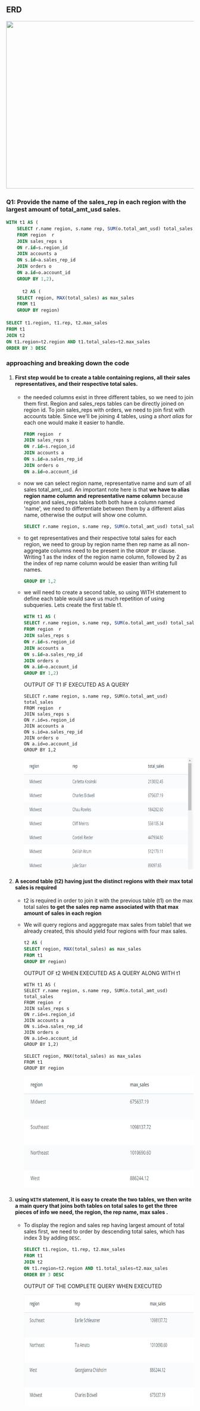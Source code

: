 ## ERD 
<img src=https://video.udacity-data.com/topher/2017/November/5a0e27ba_screen-shot-2017-11-16-at-3.54.06-pm/screen-shot-2017-11-16-at-3.54.06-pm.png width=700 height=450>

### Q1: Provide the name of the sales_rep in each region with the largest amount of total_amt_usd sales.

```sql
WITH t1 AS (
	SELECT r.name region, s.name rep, SUM(o.total_amt_usd) total_sales
	FROM region  r
	JOIN sales_reps s
	ON r.id=s.region_id
	JOIN accounts a
	ON s.id=a.sales_rep_id
	JOIN orders o
	ON a.id=o.account_id
	GROUP BY 1,2),

      t2 AS (
	SELECT region, MAX(total_sales) as max_sales
	FROM t1
	GROUP BY region)

SELECT t1.region, t1.rep, t2.max_sales
FROM t1
JOIN t2
ON t1.region=t2.region AND t1.total_sales=t2.max_sales
ORDER BY 3 DESC
```
### approaching and breaking down the code
1. #### First step would be to create a table containing regions, all their sales representatives, and their respective total sales.
	- the needed columns exist in three different tables, so we need to join them first. Region and sales_reps tables can be directly joined on region id. To join sales_reps with orders, we need to join first with accounts table. Since we'll be joining 4 tables, using a *short alias* for each one would make it easier to handle.

		```sql
		FROM region  r
		JOIN sales_reps s
		ON r.id=s.region_id
		JOIN accounts a
		ON s.id=a.sales_rep_id
		JOIN orders o
		ON a.id=o.account_id
		```

	 - now we can select region name, representative name and sum of all sales total_amt_usd. An important note here is that **we have to alias region name column and representative name column** because region and sales_reps tables both both have a column named 'name', we need to differentiate between them by a different alias name, otherwise the output will show one column.

		```sql
		SELECT r.name region, s.name rep, SUM(o.total_amt_usd) total_sales
		```

	 - to get representatives and their respective total sales for each region, we need to group by region name then rep name as all non-aggregate columns need to be present in the `GROUP BY` clause. Writing  1 as the index of the region name column, followed by 2 as the index of rep name column would be easier than writing full names.

		```sql
		GROUP BY 1,2
		```
	 - we will need to create a second table, so using WITH statement to define each table would save us much repetition of using subqueries.
	Lets create the first table t1.

		```sql
		WITH t1 AS (
		SELECT r.name region, s.name rep, SUM(o.total_amt_usd) total_sales
		FROM region  r
		JOIN sales_reps s
		ON r.id=s.region_id
		JOIN accounts a
		ON s.id=a.sales_rep_id
		JOIN orders o
		ON a.id=o.account_id
		GROUP BY 1,2)
		```

	    OUTPUT OF T1 IF EXECUTED AS A QUERY

	     ```
	     SELECT r.name region, s.name rep, SUM(o.total_amt_usd) total_sales                 
	     FROM region  r
	     JOIN sales_reps s
	     ON r.id=s.region_id
	     JOIN accounts a
	     ON s.id=a.sales_rep_id
	     JOIN orders o
	     ON a.id=o.account_id
	     GROUP BY 1,2
	     ```
		<img src="./outputs/Q1/t1res.PNG" width=600, height=300>
     

2. #### A second table (t2) having just the distinct regions with their max total sales is required
	 - t2 is required in order to join it with the previous table  (t1) on the max total sales **to get the sales rep name associated with that max amount of sales in each region**
	 - We will  query regions and agggregate max sales from table1 that we already created, this should yield four regions with four max sales.

		```sql
		t2 AS (
		SELECT region, MAX(total_sales) as max_sales
		FROM t1
		GROUP BY region)
		```
		
	    OUTPUT OF t2 WHEN EXECUTED AS A QUERY ALONG WITH t1
	   
		```
		WITH t1 AS (
		SELECT r.name region, s.name rep, SUM(o.total_amt_usd) total_sales
		FROM region  r
		JOIN sales_reps s
		ON r.id=s.region_id
		JOIN accounts a
		ON s.id=a.sales_rep_id
		JOIN orders o
		ON a.id=o.account_id
		GROUP BY 1,2)
		
		SELECT region, MAX(total_sales) as max_sales
		FROM t1
		GROUP BY region
		```
		
		<img  src="./outputs/Q1/T2RES.PNG" width=600, height=300 >
		
		
3. #### using `WITH` statement, it is easy to create the two tables, we then write a main query that joins both tables on total sales to get the three pieces of info we need, the region, the rep name, max sales .

	 - To display the region and sales rep having largest amount of total sales first, we need to order by descending total sales, which has index 3 by adding `DESC`.

		```sql
		SELECT t1.region, t1.rep, t2.max_sales
		FROM t1
		JOIN t2
		ON t1.region=t2.region AND t1.total_sales=t2.max_sales
		ORDER BY 3 DESC
		```
	    OUTPUT OF THE COMPLETE QUERY WHEN EXECUTED

	    <img src="./outputs/Q1/QUERYRES.PNG" width=600, height=300>

